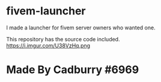 # fivem-launcher
I made a launcher for fivem server owners who wanted one.

This repository has the source code included.
https://i.imgur.com/U38VzHq.png

# Made By Cadburry #6969
